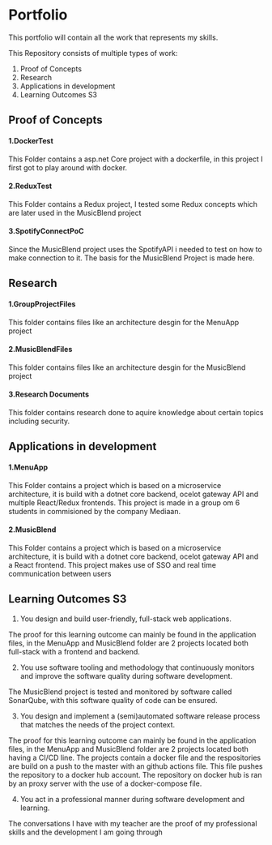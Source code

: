 # Portfolio
This portfolio will contain all the work that represents my skills.

This Repository consists of multiple types of work:
1. Proof of Concepts
2. Research
3. Applications in development
4. Learning Outcomes S3

## Proof of Concepts
#### 1.DockerTest
This Folder contains a asp.net Core project with a dockerfile, in this project I first got to play around with docker.
#### 2.ReduxTest
This Folder contains a Redux project, I tested some Redux concepts which are later used in the MusicBlend project
#### 3.SpotifyConnectPoC
Since the MusicBlend project uses the SpotifyAPI i needed to test on how to make connection to it. The basis for the MusicBlend Project is made here.
## Research
#### 1.GroupProjectFiles
This folder contains files like an architecture desgin for the MenuApp project
#### 2.MusicBlendFiles
This folder contains files like an architecture desgin for the MusicBlend project
#### 3.Research Documents
This folder contains research done to aquire knowledge about certain topics including security.
## Applications in development
#### 1.MenuApp
This Folder contains a project which is based on a microservice architecture, it is build with a dotnet core backend, ocelot gateway API and multiple React/Redux frontends. This project is made in a group om 6 students in commisioned by the company Mediaan.
#### 2.MusicBlend
This Folder contains a project which is based on a microservice architecture, it is build with a dotnet core backend, ocelot gateway API and a React frontend. This project makes use of SSO and real time communication between users
## Learning Outcomes S3
1. You design and build user-friendly, full-stack web applications.

The proof for this learning outcome can mainly be found in the application files, in the MenuApp and MusicBlend folder are 2 projects located both full-stack with a frontend and backend.

2. You use software tooling and methodology that continuously monitors and improve the software quality during software development.

The MusicBlend project is tested and monitored by software called SonarQube, with this software quality of code can be ensured.

3. You design and implement a (semi)automated software release process that matches the needs of the project context.

The proof for this learning outcome can mainly be found in the application files, in the MenuApp and MusicBlend folder are 2 projects located both having a CI/CD line. The projects contain a docker file and the respositories are build on a push to the master with an github actions file. This file pushes the repository to a docker hub account. The repository on docker hub is ran by an proxy server with the use of a docker-compose file.

4. You act in a professional manner during software development and learning.

The conversations I have with my teacher are the proof of my professional skills and the development I am going through
